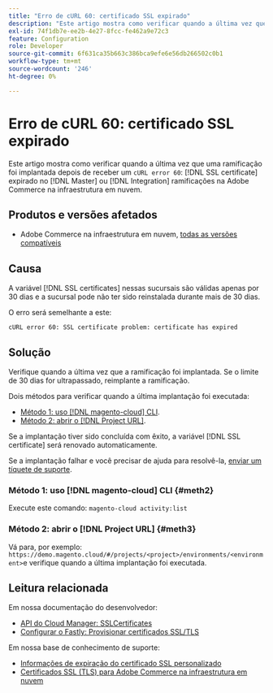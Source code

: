 ```yaml
---
title: "Erro de cURL 60: certificado SSL expirado"
description: "Este artigo mostra como verificar quando a última vez que uma ramificação foi implantada depois de receber um erro de cURL 60: o certificado SSL expirou nas ramificações Principal ou de Integração no Adobe Commerce na infraestrutura em nuvem."
exl-id: 74f1db7e-ee2b-4e27-8fcc-fe462a9e72c3
feature: Configuration
role: Developer
source-git-commit: 6f631ca35b663c386bca9efe6e56db266502c0b1
workflow-type: tm+mt
source-wordcount: '246'
ht-degree: 0%

---
```


# Erro de cURL 60: certificado SSL expirado

Este artigo mostra como verificar quando a última vez que uma ramificação foi implantada depois de receber um `cURL error 60`: [!DNL SSL certificate] expirado no [!DNL Master] ou [!DNL Integration] ramificações na Adobe Commerce na infraestrutura em nuvem.

## Produtos e versões afetados

* Adobe Commerce na infraestrutura em nuvem, [todas as versões compatíveis](https://magento.com/sites/default/files/magento-software-lifecycle-policy.pdf)

## Causa

A variável [!DNL SSL certificates] nessas sucursais são válidas apenas por 30 dias e a sucursal pode não ter sido reinstalada durante mais de 30 dias.

O erro será semelhante a este:

```cURL
cURL error 60: SSL certificate problem: certificate has expired
```

## Solução

Verifique quando a última vez que a ramificação foi implantada. Se o limite de 30 dias for ultrapassado, reimplante a ramificação.

Dois métodos para verificar quando a última implantação foi executada:

* [Método 1: uso [!DNL magento-cloud] CLI](#meth2).
* [Método 2: abrir o [!DNL Project URL]](#meth3).

Se a implantação tiver sido concluída com êxito, a variável [!DNL SSL certificate] será renovado automaticamente.

Se a implantação falhar e você precisar de ajuda para resolvê-la, [enviar um tíquete de suporte](https://experienceleague.adobe.com/docs/commerce-knowledge-base/kb/help-center-guide/magento-help-center-user-guide.html#submit-ticket).

### Método 1: uso [!DNL magento-cloud] CLI {#meth2}

Execute este comando: `magento-cloud activity:list`

### Método 2: abrir o [!DNL Project URL] {#meth3}

Vá para, por exemplo: `https://demo.magento.cloud/#/projects/<project>/environments/<environment>`e verifique quando a última implantação foi executada.

## Leitura relacionada

Em nossa documentação do desenvolvedor:

* [API do Cloud Manager: SSLCertificates](https://developer.adobe.com/experience-cloud/cloud-manager/reference/api/#tag/SSLCertificates)
* [Configurar o Fastly: Provisionar certificados SSL/TLS](https://devdocs.magento.com/cloud/cdn/configure-fastly.html#provision-ssltls-certificates)

Em nossa base de conhecimento de suporte:

* [Informações de expiração do certificado SSL personalizado](https://experienceleague.adobe.com/docs/commerce-knowledge-base/kb/troubleshooting/miscellaneous/custom-ssl-certificate-expiration-information.html)
* [Certificados SSL (TLS) para Adobe Commerce na infraestrutura em nuvem](https://experienceleague.adobe.com/docs/commerce-knowledge-base/kb/how-to/ssl-tls-certificates-for-magento-commerce-cloud-faq.html)

